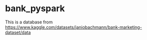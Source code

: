 # bank_pyspark
This is a database from https://www.kaggle.com/datasets/janiobachmann/bank-marketing-dataset/data
